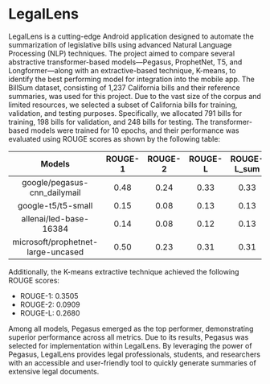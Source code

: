 # LegalLens

LegalLens is a cutting-edge Android application designed to automate the summarization of legislative bills using advanced Natural Language Processing (NLP) techniques. The project aimed to compare several abstractive transformer-based models—Pegasus, ProphetNet, T5, and Longformer—along with an extractive-based technique, K-means, to identify the best performing model for integration into the mobile app. 
The BillSum dataset, consisting of 1,237 California bills and their reference summaries, was used for this project. Due to the vast size of the corpus and limited resources, we selected a subset of California bills for training, validation, and testing purposes. Specifically, we allocated 791 bills for training, 198 bills for validation, and 248 bills for testing. 
The transformer-based models were trained for 10 epochs, and their performance was evaluated using ROUGE scores as shown by the following table:

| Models                              | ROUGE-1 | ROUGE-2 | ROUGE-L | ROUGE-L_sum |
| :---:                               | :---:   | :---:   | :---:   | :---:       |
| google/pegasus-cnn_dailymail        | 0.48    | 0.24    | 0.33    | 0.33        |
| google-t5/t5-small                  | 0.15    | 0.08    | 0.13    | 0.13        |
| allenai/led-base-16384              | 0.14    | 0.08    | 0.12    | 0.13        |
| microsoft/prophetnet-large-uncased  | 0.50    | 0.23    | 0.31    | 0.31        |

Additionally, the K-means extractive technique achieved the following ROUGE scores:
-	ROUGE-1: 0.3505
-	ROUGE-2: 0.0909
-	ROUGE-L: 0.2680
  
Among all models, Pegasus emerged as the top performer, demonstrating superior performance across all metrics. Due to its results, Pegasus was selected for implementation within LegalLens. By leveraging the power of Pegasus, LegalLens provides legal professionals, students, and researchers with an accessible and user-friendly tool to quickly generate summaries of extensive legal documents. 





